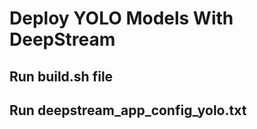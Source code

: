 # Deploy YOLO Models With DeepStream #

## Run build.sh file  ##

## Run deepstream_app_config_yolo.txt  ##